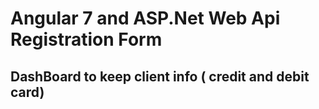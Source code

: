 # Angular 7 and ASP.Net Web Api Registration Form

## DashBoard to keep client info ( credit and debit card)

